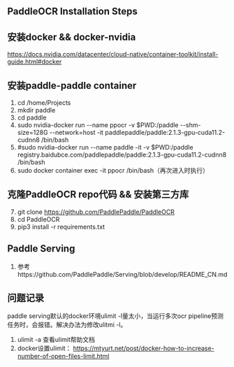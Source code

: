 ## PaddleOCR Installation Steps

## 安装docker && docker-nvidia
https://docs.nvidia.com/datacenter/cloud-native/container-toolkit/install-guide.html#docker

## 安装paddle-paddle container
1. cd /home/Projects
2. mkdir paddle
3. cd paddle
4. sudo nvidia-docker run --name ppocr -v $PWD:/paddle --shm-size=128G --network=host -it paddlepaddle/paddle:2.1.3-gpu-cuda11.2-cudnn8 /bin/bash
5. #sudo nvidia-docker run --name paddle -it -v $PWD:/paddle registry.baidubce.com/paddlepaddle/paddle:2.1.3-gpu-cuda11.2-cudnn8 /bin/bash
6. sudo docker container exec -it ppocr /bin/bash（再次进入时执行）

## 克隆PaddleOCR repo代码 && 安装第三方库
7. git clone https://github.com/PaddlePaddle/PaddleOCR
8. cd PaddleOCR
9. pip3 install -r requirements.txt

## Paddle Serving
1. 参考https://github.com/PaddlePaddle/Serving/blob/develop/README_CN.md

## 问题记录
paddle serving默认的docker环境ulimit -l量太小，当运行多次ocr pipeline预测任务时，会报错。解决办法为修改ulitmi -l。
1. ulimit -a 查看ulimit帮助文档
2. docker设置ulimit： https://mtyurt.net/post/docker-how-to-increase-number-of-open-files-limit.html
